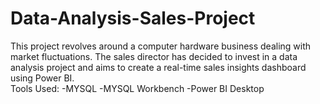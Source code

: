 # Data-Analysis-Sales-Project
This project revolves around a computer hardware business dealing with market fluctuations. The sales director has decided to invest in a data analysis project and aims to create a real-time sales insights dashboard using Power BI.
<br>
Tools Used: 
  -MYSQL
  -MYSQL Workbench
  -Power BI Desktop
  
